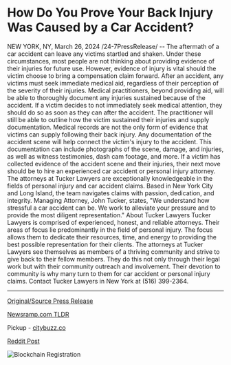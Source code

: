 # How Do You Prove Your Back Injury Was Caused by a Car Accident?

NEW YORK, NY, March 26, 2024 /24-7PressRelease/ -- The aftermath of a car accident can leave any victims startled and shaken. Under these circumstances, most people are not thinking about providing evidence of their injuries for future use. However, evidence of injury is vital should the victim choose to bring a compensation claim forward.  After an accident, any victims must seek immediate medical aid, regardless of their perception of the severity of their injuries. Medical practitioners, beyond providing aid, will be able to thoroughly document any injuries sustained because of the accident.   If a victim decides to not immediately seek medical attention, they should do so as soon as they can after the accident. The practitioner will still be able to outline how the victim sustained their injuries and supply documentation.  Medical records are not the only form of evidence that victims can supply following their back injury. Any documentation of the accident scene will help connect the victim's injury to the accident. This documentation can include photographs of the scene, damage, and injuries, as well as witness testimonies, dash cam footage, and more.   If a victim has collected evidence of the accident scene and their injuries, their next move should be to hire an experienced car accident or personal injury attorney.  The attorneys at Tucker Lawyers are exceptionally knowledgeable in the fields of personal injury and car accident claims. Based in New York City and Long Island, the team navigates claims with passion, dedication, and integrity.   Managing Attorney, John Tucker, states, "We understand how stressful a car accident can be. We work to alleviate your pressure and to provide the most diligent representation."  About Tucker Lawyers Tucker Lawyers is comprised of experienced, honest, and reliable attorneys. Their areas of focus lie predominantly in the field of personal injury. The focus allows them to dedicate their resources, time, and energy to providing the best possible representation for their clients. The attorneys at Tucker Lawyers see themselves as members of a thriving community and strive to give back to their fellow members. They do this not only through their legal work but with their community outreach and involvement. Their devotion to community is why many turn to them for car accident or personal injury claims. Contact Tucker Lawyers in New York at (516) 399-2364. 

---

[Original/Source Press Release](https://www.24-7pressrelease.com/press-release/509531/how-do-you-prove-your-back-injury-was-caused-by-a-car-accident)
                    

[Newsramp.com TLDR](https://newsramp.com/curated-news/immediate-medical-attention-and-legal-representation-vital-after-a-car-accident/f3bf15acd994040642e3613e034ff075) 


Pickup - [citybuzz.co](https://citybuzz.co/2024/03/26/proving-back-injuries-from-car-accidents)
 



[Reddit Post](https://www.reddit.com/r/HealthCareNewsInfo/comments/1bo1odb/immediate_medical_attention_and_legal/) 



![Blockchain Registration](https://cdn.newsramp.app/24-7PressRelease/qrcode/243/26/jokecYp9.webp)